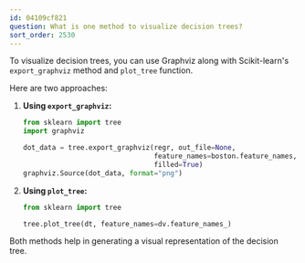 ```yaml
---
id: 04109cf821
question: What is one method to visualize decision trees?
sort_order: 2530
---
```


To visualize decision trees, you can use Graphviz along with Scikit-learn's `export_graphviz` method and `plot_tree` function.

Here are two approaches:

1. **Using `export_graphviz`:**
   ```python
   from sklearn import tree
   import graphviz

   dot_data = tree.export_graphviz(regr, out_file=None,
                                   feature_names=boston.feature_names,
                                   filled=True)
   graphviz.Source(dot_data, format="png")
   ```

2. **Using `plot_tree`:**
   ```python
   from sklearn import tree
   
   tree.plot_tree(dt, feature_names=dv.feature_names_)
   ```

Both methods help in generating a visual representation of the decision tree.